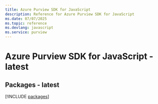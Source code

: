 ```yaml
---
title: Azure Purview SDK for JavaScript
description: Reference for Azure Purview SDK for JavaScript
ms.date: 07/07/2025
ms.topic: reference
ms.devlang: javascript
ms.service: purview
---
```

# Azure Purview SDK for JavaScript - latest
## Packages - latest
[!INCLUDE [packages](purview-index.md)]